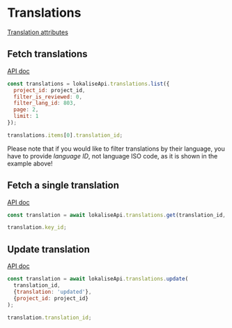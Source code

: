 # Translations

[Translation attributes](https://app.lokalise.com/api2docs/curl/#resource-translations)

## Fetch translations

[API doc](https://app.lokalise.com/api2docs/curl/#transition-list-all-translations-get)

```js
const translations = lokaliseApi.translations.list({
  project_id: project_id,
  filter_is_reviewed: 0,
  filter_lang_id: 803,
  page: 2,
  limit: 1
});

translations.items[0].translation_id;
```

Please note that if you would like to filter translations by their language, you have to provide *language ID*, not language ISO code, as it is shown in the example above!

## Fetch a single translation

[API doc](https://app.lokalise.com/api2docs/curl/#transition-retrieve-a-translation-get)

```js
const translation = await lokaliseApi.translations.get(translation_id, {project_id: project_id});

translation.key_id;
```

## Update translation

[API doc](https://app.lokalise.com/api2docs/curl/#transition-update-a-translation-put)

```js
const translation = await lokaliseApi.translations.update(
  translation_id,
  {translation: 'updated'},
  {project_id: project_id}
);

translation.translation_id;
```
